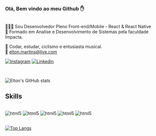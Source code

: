 ### Olá, Bem vindo ao meu Github ✋
<br>
🧑🏾‍💻 Sou Desenvolvedor Pleno Front-end/Mobile - React & React Native
<br>
🏫 Formado em Analise e Desenvolvimento de Sistemas pela faculdade Impacta.

💖 Codar, estudar, ciclismo e entusiasta musical.
<br >
📧 elton.martins@live.com
<br>

[![Instagram](https://img.shields.io/badge/Instagram-E4405F?style=for-the-badge&logo=instagram&logoColor=white)](https://www.instagram.com/fromhellton/)
[![Linkedin](https://img.shields.io/badge/LinkedIn-0077B5?style=for-the-badge&logo=linkedin&logoColor=whit
)](https://www.linkedin.com/in/elton-martins-0a45529b/)

<br>


![Elton's GitHub stats](https://github-readme-stats.vercel.app/api?username=eltoncfc&show_icons=true&theme=merko)
 <br>

## Skills

<div style="display: inline_block"><br/>
<img aling="center" alt="html5" src="https://img.shields.io/badge/HTML5-E34F26?style=for-the-badge&logo=html5&logoColor=white"/>
<img aling="center" 
alt="html5" 
src="https://img.shields.io/badge/JavaScript-F7DF1E?style=for-the-badge&logo=javascript&logoColor=black"/>
<img aling="center" 
alt="html5" 
src="https://img.shields.io/badge/TypeScript-007ACC?style=for-the-badge&logo=typescript&logoColor=white"/>
<img aling="center" 
alt="html5" 
src="https://img.shields.io/badge/React-20232A?style=for-the-badge&logo=react&logoColor=61DAFB"/>
<img aling="center" 
alt="html5" 
src="https://img.shields.io/badge/React_Native-20232A?style=for-the-badge&logo=react&logoColor=61DAFB"/>
</div>

<br>



[![Top Langs](https://github-readme-stats.vercel.app/api/top-langs/?username=anuraghazra&langs_count=8)](https://github.com/anuraghazra/github-readme-stats)

